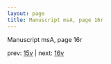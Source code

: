 ```yaml
---
layout: page
title: Manuscript msA, page 16r
---
```


Manuscript msA, page 16r

prev:  [15v](../15v) | next:  [16v](../16v)